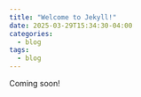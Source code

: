 ```yaml
---
title: "Welcome to Jekyll!"
date: 2025-03-29T15:34:30-04:00
categories:
  - blog
tags:
  - blog
---
```


Coming soon!